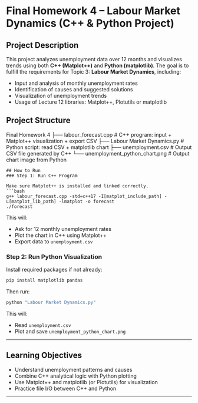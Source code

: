 # Final Homework 4 – Labour Market Dynamics (C++ & Python Project)
## Project Description
This project analyzes unemployment data over 12 months and visualizes trends using both **C++ (Matplot++)** and **Python (matplotlib)**.
The goal is to fulfill the requirements for Topic 3: **Labour Market Dynamics**, including:
- Input and analysis of monthly unemployment rates
- Identification of causes and suggested solutions
- Visualization of unemployment trends
- Usage of Lecture 12 libraries: Matplot++, Plotutils or matplotlib
## Project Structure
Final Homework 4
├── labour_forecast.cpp            # C++ program: input + Matplot++ visualization + export CSV
├── Labour Market Dynamics.py      # Python script: read CSV + matplotlib chart
├── unemployment.csv               # Output CSV file generated by C++
└── unemployment_python_chart.png  # Output chart image from Python
```
## How to Run
### Step 1: Run C++ Program

Make sure Matplot++ is installed and linked correctly.
```bash
g++ labour_forecast.cpp -std=c++17 -I[matplot_include_path] -L[matplot_lib_path] -lmatplot -o forecast
./forecast
```

This will:
- Ask for 12 monthly unemployment rates
- Plot the chart in C++ using Matplot++
- Export data to `unemployment.csv`

### Step 2: Run Python Visualization

Install required packages if not already:
```bash
pip install matplotlib pandas
```

Then run:
```bash
python "Labour Market Dynamics.py"
```

This will:
- Read `unemployment.csv`
- Plot and save `unemployment_python_chart.png`

---

## Learning Objectives

- Understand unemployment patterns and causes
- Combine C++ analytical logic with Python plotting
- Use Matplot++ and matplotlib (or Plotutils) for visualization
- Practice file I/O between C++ and Python

---

